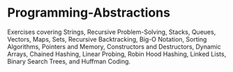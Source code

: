 # Programming-Abstractions
Exercises covering Strings, Recursive Problem-Solving, Stacks, Queues, Vectors, Maps, Sets, 
Recursive Backtracking, Big-O Notation, Sorting Algorithms, Pointers and Memory, Constructors and Destructors,
Dynamic Arrays, Chained Hashing, Linear Probing, Robin Hood Hashing, Linked Lists, Binary Search Trees,
and Huffman Coding. 
